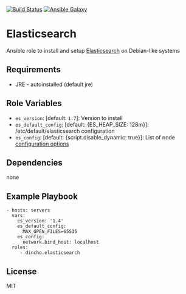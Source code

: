 [![Build Status](https://travis-ci.org/dincho/ansible-elasticsearch.svg?branch=master)](https://travis-ci.org/dincho/ansible-elasticsearch)
[![Ansible Galaxy](http://img.shields.io/badge/ansible--galaxy-published-blue.svg)](https://galaxy.ansible.com/detail#/role/6363)

Elasticsearch
=========

Ansible role to install and setup [Elasticsearch](https://www.elastic.co/products/elasticsearch) on Debian-like systems

Requirements
------------

* JRE - autoinstalled (default jre)

Role Variables
--------------

* `es_version`: [default: `1.7`]: Version to install
* `es_default_config`: [default: {ES_HEAP_SIZE: 128m}]: /etc/default/elasticsearch configuration
* `es_config`: [default: {script.disable_dynamic: true}]: List of node [configuration options](https://www.elastic.co/guide/en/elasticsearch/reference/current/index.html)

Dependencies
------------

none

Example Playbook
----------------

    - hosts: servers
      vars:
        es_version: '1.4'
        es_default_config:
          MAX_OPEN_FILES=65535
        es_config:
          network.bind_host: localhost
      roles:
         - dincho.elasticsearch

License
-------

MIT

